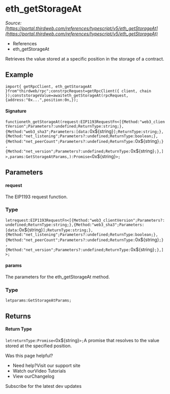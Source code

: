 # eth_getStorageAt

*Source: [https://portal.thirdweb.com/references/typescript/v5/eth_getStorageAt](https://portal.thirdweb.com/references/typescript/v5/eth_getStorageAt)*

* References
* eth_getStorageAt

Retrieves the value stored at a specific position in the storage of a contract.

## Example

`import{ getRpcClient, eth_getStorageAt }from"thirdweb/rpc";constrpcRequest=getRpcClient({ client, chain });conststorageValue=awaiteth_getStorageAt(rpcRequest, {address:"0x...",position:0n,});`
#### Signature

`functioneth_getStorageAt(request:EIP1193RequestFn<[{Method:"web3_clientVersion";Parameters?:undefined;ReturnType:string;},{Method:"web3_sha3";Parameters:[data:`0x${string}`];ReturnType:string;},{Method:"net_listening";Parameters?:undefined;ReturnType:boolean;},{Method:"net_peerCount";Parameters?:undefined;ReturnType:`0x${string}`;},{Method:"net_version";Parameters?:undefined;ReturnType:`0x${string}`;},]>,params:GetStorageAtParams,):Promise<`0x${string}`>;`
## Parameters

#### request

The EIP1193 request function.

### Type

`letrequest:EIP1193RequestFn<[{Method:"web3_clientVersion";Parameters?:undefined;ReturnType:string;},{Method:"web3_sha3";Parameters:[data:`0x${string}`];ReturnType:string;},{Method:"net_listening";Parameters?:undefined;ReturnType:boolean;},{Method:"net_peerCount";Parameters?:undefined;ReturnType:`0x${string}`;},{Method:"net_version";Parameters?:undefined;ReturnType:`0x${string}`;},]>;`
#### params

The parameters for the eth_getStorageAt method.

### Type

`letparams:GetStorageAtParams;`
## Returns

#### Return Type

`letreturnType:Promise<`0x${string}`>;`A promise that resolves to the value stored at the specified position.

Was this page helpful?

* Need help?Visit our support site
* Watch ourVideo Tutorials
* View ourChangelog

Subscribe for the latest dev updates

